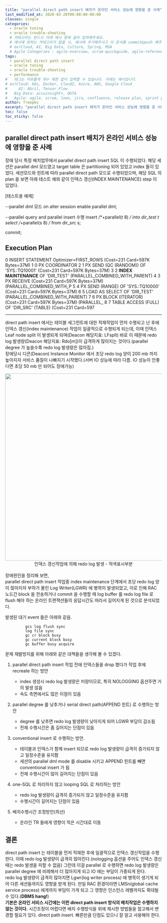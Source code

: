 ```yaml
---
title: "parallel direct path insert 배치가 온라인 서비스 성능에 영향을 준 사례"
last_modified_at: 2020-03-20T00:00:00-00:00
classes: single
categories:
  - oracle tuning
  - oracle trouble-shooting
  # 카테고리는 반드시 아래 예시 중에 골라 입력해주세요.
  # 예시에 원하는 카테고리가 없을 시, 예시에 추가해주시고 이 문서를 commit&push 해주세요.
  # ex)Cloud, AI, Big Data, Culture, Spring, MSA
  # Agile Categories : agile-overview, scrum-quickguide, agile-reference, agile-practices, agile-thingy
tags:
  - parallel direct path insert
  - oracle tuning
  - oracle trouble-shooting
  - performance
#	태그는 자유롭게 개수 제한 없이 입력할 수 있습니다. 아래는 예시입니다.
# ex)Cloud: k8s, Docker, CloudZ, Azure, AWS, Google Cloud
#	  AI: Abril, Tensor Flow
#   Big Data: accuinsight+, QUTA
#   Agile: agile, scrum, lean, jira, confluence, release plan, sprint plan, backlog, review, retrospective, scrum master, product owner, scrum team, dev team,
author: freepks
excerpt: "parallel direct path insert 배치가 온라인 서비스 성능에 영향을 준 사례"
toc: false 
toc_sticky: false
---
```


## parallel direct path insert 배치가 온라인 서비스 성능에 영향을 준 사례

장애 당시 특정 배치업무에서 parallel direct path insert SQL 이 수행되었다.
해당 세션은 parallel dml 모드였고 target table 은 partitioning 되어 있었고 index 들이 있었다.
세션모드와 힌트에 따라 parallel direct path 모드로 수행되었으며, 해당 SQL 의 plan 을 보면 아래 테스트 예와 같이 인덱스 갱신(INDEX MAINTENANCE) step 이 있었다. 


[테스트용 예제]

--parallel dml 모드 on
alter session enable parallel dml;

--parallel query and parallel insert 수행
insert /*+parallel(t 8) */ into dir_test t
select /*+parallel(s 8) */* from dir_src s;

commit;


Execution Plan
-----------------------------------------------------------
   0      INSERT STATEMENT Optimizer=FIRST_ROWS (Cost=231 Card=597K Bytes=37M)
   1    0   PX COORDINATOR
   2    1     PX SEND (QC (RANDOM)) OF 'SYS.:TQ10001' (Cost=231 Card=597K Bytes=37M) 
   3    2       **INDEX MAINTENANCE** OF 'DIR_TEST' (PARALLEL_COMBINED_WITH_PARENT)
   4    3         PX RECEIVE (Cost=231 Card=597K Bytes=37M) (PARALLEL_COMBINED_WITH_P
   5    4           PX SEND (RANGE) OF 'SYS.:TQ10000' (Cost=231 Card=597K Bytes=37M) 
   6    5             LOAD AS SELECT OF 'DIR_TEST' (PARALLEL_COMBINED_WITH_PARENT)
   7    6               PX BLOCK (ITERATOR) (Cost=231 Card=597K Bytes=37M) (PARALLEL_
   8    7                 TABLE ACCESS (FULL) OF 'DIR_SRC' (TABLE) (Cost=231 Card=597

-----------------------------------------------------------

direct path insert 에서는 테이블 세그먼트에 대한 적재작업이 먼저 수행되고 난 후에 인덱스 갱신(index maintenance) 작업이 일괄적으로 수행되게 되는데, 이때 인덱스 Leaf node split 이 발생되게 되며(Deacon 해당지표: LFsplt) 바로 이 때문에 redo log 발생량(Deacon 해당지표: Rdo[m])이 급격하게 많아지는 것이다.(parallel degree 가 높을수록 redo log 발생량은 많아짐.)<br/>
장애당시 디콘(Deacon) Instance Monitor 에서 초당 redo log 양이 200 mb 까지 높아지자 서비스 품질이 나빠지기 시작했다.(서버 IO 성능에 따라 다름. IO 성능이 안좋다면 초당 50 mb 만 되어도 장애가능)
<br/>

<center><img src="https://freepks.github.io/images/index_maintenance.PNG" width="600"></center>

<center>인덱스 갱신작업에 의해 redo log 발생 - 적색표시부분</center>

<br/>
장애원인을 정리해 보면,<br/>
parallel direct path insert 작업중 index maintenance 단계에서 초당 redo log 양이 많아지자 부하가 몰린 Log Writer(LGWR) 에 병목이 발생되었고, 이로 인해 RAC 노드간 block 을 전송하거나 commit 을 수행할 때 log buffer 를 redo log file 로 flush 해야 하는 온라인 트랜잭션들의 응답시간도 따라서 길어지게 된 것으로 분석되었다.

발생된 대기 event 들은 아래와 같음.

             gcs log flush sync
             log file sync
             gc cr block busy
             gc current block busy
             gc buffer busy acquire

문제 재발방지를 위해 아래와 같은 대책들을 생각해 볼 수 있겠다.

1. parallel direct path insert 작업 전에 인덱스들을 drop 했다가 작업 후에 recreate 하는 방안

   - index 생성시 redo log 발생량은 미량이므로, 특히 NOLOGGING 옵션주면 거의 발생 않음
   - 속도 측면에서도 많은 이점이 있음

2. parallel degree 를 낮추거나 serial direct path(APPEND 힌트) 로 수행하는 방안

   - degree 를 낮추면 redo log 발생량이 낮아지게 되어 LGWR 부담이 감소됨
   - 전체 수행시간은 좀 길어지는 단점이 있음

3. conventional insert 로 수행하는 방안.

   - 테이블과 인덱스가 함께 insert 되므로 redo log 발생량이 급격히 증가되지 않고 일정수준을 유지함
   - 세션의 parallel dml mode 를 disable 시키고 APPEND 힌트를 빼면 conventional insert 가 됨
   - 전체 수행시간이 많이 길어지는 단점이 있음
   
4. one-SQL 로 처리하지 않고 looping SQL 로 처리하는 방안

   - redo log 발생량이 급격히 증가되지 않고 일정수준을 유지함
   - 수행시간이 길어지는 단점이 있음 

5. 배치수행시간 조정방안(최선)

   - 온라인 TR 들에게 영향이 적은 시간대로 이동

## 결론

direct path insert 는 테이블을 먼저 적재한 후에 일괄적으로 인덱스 갱신작업을 수행한다. 이때 redo log 발생량이 급격히 많아진다.(nologging 옵션을 주어도 인덱스 갱신때는 redo 발생을 피할 수 없음)
그런데 이걸 parallel 로 수행하면 redo log 발생량은 parallel degree 에 비례해서 더 많아지게 되고 IO 에는 부담이 가중되게 된다.<br/>
redo log 발생량이 급격히 많아지면 Lgwr(log writer process) 에 병목이 생기게 되어 다른 세션들까지도 영향을 받게 된다. 만일 RAC 환경이라면 LMSn(global cache service process) 에게까지 부담이 가게 되고 그 영향은 인스턴스 레벨까지도 확대될 수 있다.(**DBMS hang!**)<br/>
**기본은 온라인 서비스 시간에는 이런 direct path insert 방식의 배치작업은 수행하지 않는 것이다.** 시간조정이 어렵다면 배치 수행방식을 위에 제시한 방법들을 참고해서 변경할 필요가 있다.
direct path insert. 빠른만큼 단점도 있으니 잘 알고 사용해야 한다.

